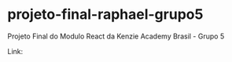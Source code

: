# projeto-final-raphael-grupo5
Projeto Final do Modulo React da Kenzie Academy Brasil - Grupo 5

Link:
